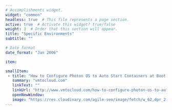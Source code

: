```yaml
---
# Accomplishments widget.
widget: "common"  
headless: true  # This file represents a page section.
active: true  # Activate this widget? true/false
weight: 3  # Order that this section will appear.
title: "Specific Environments"
subtitle: ""

# Date format
date_format: "Jan 2006"

item:

smallItem: 
 - title: "How to Configure Photon OS to Auto Start Containers at Boot Time"
   summary: "vmtocloud.com"
   linkText: ""
   linkUrl: "http://www.vmtocloud.com/how-to-configure-photon-os-to-auto-start-containers-at-boot-time/"
   openNewWindow: 
   image: "https://res.cloudinary.com/agile-seo/image/fetch/w_62,dpr_2.0,d_blank_am8gzx.png/https%3A%2F%2Flogo.clearbit.com%2Fvmtocloud.com%3Fsize%3D250"
---
```



